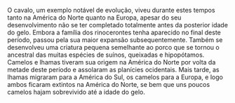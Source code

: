 ﻿O cavalo, um exemplo notável de evolução, viveu durante estes tempos tanto na América do Norte quanto na Europa, apesar do seu desenvolvimento não se ter completado totalmente antes da posterior idade do gelo. Embora a família dos rinocerontes tenha aparecido no final deste período, passou pela sua maior expansão subsequentemente. Também se desenvolveu uma criatura pequena semelhante ao porco que se tornou o ancestral das muitas espécies de suínos, queixadas e hipopótamos. Camelos e lhamas tiveram sua origem na América do Norte por volta da metade deste período e assolaram as planícies ocidentais. Mais tarde, as lhamas migraram para a América do Sul, os camelos para a Europa, e logo ambos ficaram extintos na América do Norte, se bem que uns poucos camelos hajam sobrevivido até a idade do gelo.